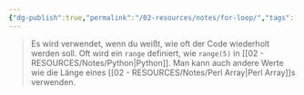 ```yaml
---
{"dg-publish":true,"permalink":"/02-resources/notes/for-loop/","tags":["code"],"noteIcon":"","updated":"2025-09-05T10:12:28.000+02:00"}
---
```


> Es wird verwendet, wenn du weißt, wie oft der Code wiederholt werden soll. 
> Oft wird ein `range` definiert, wie `range(5)` in [[02 - RESOURCES/Notes/Python\|Python]]. 
> Man kann auch andere Werte wie die Länge eines [[02 - RESOURCES/Notes/Perl Array\|Perl Array]]s verwenden.